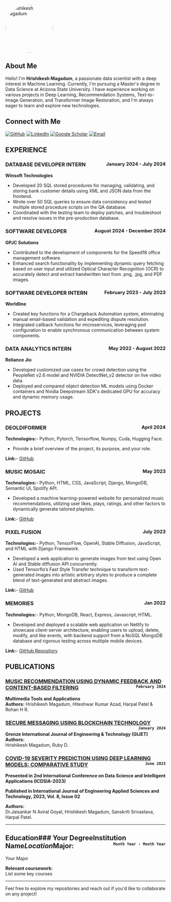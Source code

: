 
<!-- To make the image round, use HTML inside the Markdown file -->
<img src="https://github.com/user-attachments/assets/1ea7d318-934c-4b55-9cdc-1976cd8080a0" alt="Hrishikesh Magadum" style="border-radius: 50%; width: 150px; height: 150px;">

## About Me
Hello! I'm **Hrishikesh Magadum**, a passionate data scientist with a deep interest in Machine Learning. Currently, I'm pursuing a Master's degree in Data Science at Arizona State University. I have experience working on various projects in Deep Learning, Recommendation Systems, Text-to-Image Generation, and Transformer Image Restoration, and I'm always eager to learn and explore new technologies.


## Connect with Me

[![GitHub](https://img.shields.io/badge/GitHub-181717?style=for-the-badge&logo=github&logoColor=white&label=)](https://github.com/hrishikeshm12)
[![LinkedIn](https://img.shields.io/badge/LinkedIn-0077B5?style=for-the-badge&logo=linkedin&logoColor=white&label=)](https://www.linkedin.com/in/hrishikesh-magadum-323a431b3/)
[![Google Scholar](https://img.shields.io/badge/Google_Scholar-4285F4?style=for-the-badge&logo=google-scholar&logoColor=white&label=)](https://scholar.google.com/citations?user=p2Nk2JwAAAAJ&hl=en&oi=ao)
[![Email](https://img.shields.io/badge/Email-D14836?style=for-the-badge&logo=gmail&logoColor=white&label=)](mailto:hrishikeshmagadum09@gmail.com)



## EXPERIENCE


### DATABASE DEVELOPER INTERN <span style="float: right; font-size: 0.9em;">January 2024 - July 2024</span>  
**Winsoft Technologies**
- Developed 20 SQL stored procedures for managing, validating, and storing bank customer details using XML and JSON data from the frontend.
- Wrote over 50 SQL queries to ensure data consistency and tested multiple stored procedure scripts on the QA database.
- Coordinated with the testing team to deploy patches, and troubleshoot and resolve issues in the pre-production database.

### SOFTWARE DEVELOPER <span style="float: right; font-size: 0.9em;">August 2024 - December 2024</span>
**GPJC Solutions**
- Contributed to the development of components for the Speed18 office management software.
- Enhanced search functionality by implementing dynamic query fetching based on user input and utilized Optical Character Recognition (OCR) to accurately detect and extract handwritten text from .png, .jpg, and PDF images.

### SOFTWARE DEVELOPER INTERN <span style="float: right; font-size: 0.9em;">February 2023 - July 2023</span>
**Worldline**
- Created key functions for a Chargeback Automation system, eliminating manual email-based validation and expediting dispute resolution.
- Integrated callback functions for microservices, leveraging pod configuration to enable synchronous communication between system components.

### DATA ANALYTICS INTERN <span style="float: right; font-size: 0.9em;">May 2022 - August 2022</span>
**Reliance Jio**
- Developed customized use cases for crowd detection using the PeopleNet v2.6 model and NVIDIA DetectNet_v2 detector on live video data.
- Deployed and compared object detection ML models using Docker containers and Nvidia Deepstream SDK's dedicated GPU for accuracy and dynamic memory usage.




## PROJECTS


### DEOLDIFORMER <span style="float: right; font-size: 0.9em;">April 2024</span>  
**Technologies:**- Python, Pytorch, Tensorflow, Numpy, Cuda, Hugging Face.
- Provide a brief overview of the project, its purpose, and your role.

**Link:**- [GitHub](https://github.com/)

### MUSIC MOSAIC <span style="float: right; font-size: 0.9em;">May 2023</span>
**Technologies:**- Python, HTML, CSS, JavaScript, Django, MongoDB, Semantic UI, Spotify API.
- Developed a machine learning-powered website for personalized music recommendations, utilizing user likes, plays, ratings, and other factors to dynamically generate tailored playlists.

**Link:**- [GitHub](https://github.com/)

### PIXEL FUSION <span style="float: right; font-size: 0.9em;">July 2023</span>
**Technologies:**- Python, TensorFlow, OpenAI, Stable Diffusion, JavaScript, and HTML with Django Framework.
-  Developed a web application to generate images from text using Open AI and Stable diffusion API concurrently.
- Used Tensorflo’s Fast Style Transfer technique to transform text-generated images into artistic arbitrary styles to produce a complete blend of text-generated and abstract images.

**Link:**- [GitHub](https://github.com/)

### MEMORIES <span style="float: right; font-size: 0.9em;">Jan 2022</span>
**Technologies:**- Python, MongoDB, React, Express, Javascript, HTML.
- Developed and deployed a scalable web application on Netlify to showcase client-server architecture, enabling users to upload, delete, modify, and like events, with backend support from a NoSQL MongoDB database and rigorous testing across multiple mobile devices.

**Link:**- [GitHub Repository](https://github.com/)


## PUBLICATIONS

### [MUSIC RECOMMENDATION USING DYNAMIC FEEDBACK AND CONTENT-BASED FILTERING](https://link.springer.com/article/10.1007/s11042-024-18636-8) <span style="float: right; font-size: 14px;">`February 2024`</span>
**Multimedia Tools and Applications**   
**Authors:** 
Hrishikesh Magadum, Hiteshwar Kumar Azad, Harpal Patel & Rohan H R.


### [SECURE MESSAGING USING BLOCKCHAIN TECHNOLOGY](https://openurl.ebsco.com/EPDB%3Agcd%3A7%3A5246311/detailv2?sid=ebsco%3Aplink%3Ascholar&id=ebsco%3Agcd%3A175658260&crl=c) <span style="float: right; font-size: 14px;">`January 2024`</span>
**Grenze International Journal of Engineering & Technology (GIJET)**  
**Authors:**  
Hrishikesh  Magadum, Ruby D.


### [COVID-19 SEVERITY PREDICTION USING DEEP LEARNING MODELS: COMPARATIVE STUDY](https://www.ijeast.com/papers/101-106,%20Tesma0802,IJEAST.pdf) <span style="float: right; font-size: 14px;">`June 2023`</span>

**Presented in 2nd International Conference on Data Science and Intelligent Applications (ICDSIA-2023)**

**Published in International Journal of Engineering Applied Sciences and Technology, 2023, Vol. 8, Issue 02**

**Authors:**  
Dr.Jaisankar N Aviral Goyal, Hrishikesh Magadum, Sanskriti Srivastava, Harpal Patel.

---

## Education### Your Degree**Institution Name***Location*<span style="float: right; font-size: 14px;">`Month Year - Month Year`</span>**Major:**  
Your Major

**Relevant coursework:**  
List some key courses


---

Feel free to explore my repositories and reach out if you'd like to collaborate on any project!

